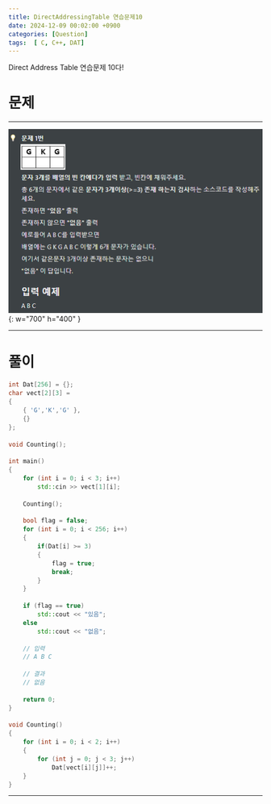 ```yaml
---
title: DirectAddressingTable 연습문제10
date: 2024-12-09 00:02:00 +0900
categories: [Question]  
tags:  [ C, C++, DAT]
---
```


Direct Address Table 연습문제 10다!

# 문제   
---------------------------------------

![Desktop View](/assets/img/DAT11.png){: w="700" h="400" }

---------------------------------------

# 풀이

```c++
int Dat[256] = {};
char vect[2][3] =
{
    { 'G','K','G' },
    {}
};

void Counting();

int main()
{
    for (int i = 0; i < 3; i++)
        std::cin >> vect[1][i];
    
    Counting();
    
    bool flag = false;
    for (int i = 0; i < 256; i++)
    {
        if(Dat[i] >= 3)
        {
            flag = true;
            break;
        }
    }
    
    if (flag == true)
        std::cout << "있음";
    else
        std::cout << "없음";
    
    // 입력
    // A B C

    // 결과
    // 없음

    return 0;
}

void Counting()
{
    for (int i = 0; i < 2; i++)
    {
        for (int j = 0; j < 3; j++)
            Dat[vect[i][j]]++;
    }
}
```
---------------------------------------


